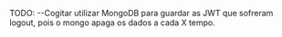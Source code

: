 
TODO:
    --Cogitar utilizar MongoDB para guardar as JWT que sofreram logout, pois o mongo apaga os dados a cada X tempo.